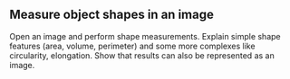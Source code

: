 ## Measure object shapes in an image
Open an image and perform shape measurements. Explain simple shape features (area, volume, perimeter) and some more complexes like circularity, elongation. Show that results can also be represented as an image.
 
